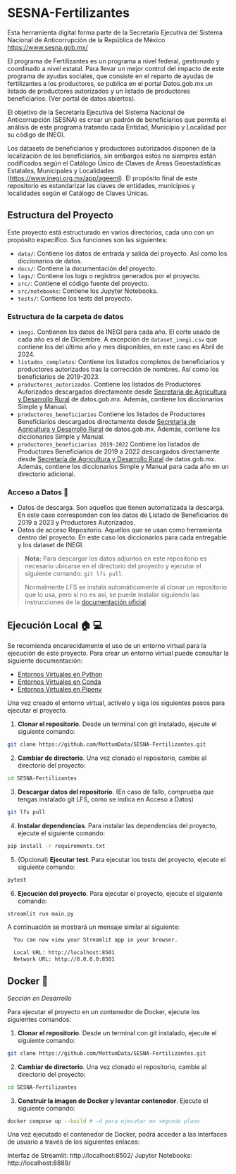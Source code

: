# SESNA-Fertilizantes

Esta herramienta digital forma parte de la Secretaría Ejecutiva del Sistema Nacional de Anticorrupción de la República
de México https://www.sesna.gob.mx/

El programa de Fertilizantes es un programa a nivel federal, gestionado y coordinado a nivel estatal. Para llevar un
mejor control del impacto de este programa de ayudas sociales, que consiste en el reparto de ayudas de fertilizantes a
los productores, se publica en el portal Datos.gob.mx un listado de productores autorizados y un listado de productores
beneficiarios. (Ver portal de datos abiertos).

El objetivo de la Secretaría Ejecutiva del Sistema Nacional de Anticorrupción (SESNA) es crear un padrón de
beneficiarios que permita el análisis de este programa tratando cada Entidad, Municipio y Localidad por su código de
INEGI.

Los datasets de beneficiarios y productores autorizados disponen de la localización de los beneficiarios, sin embargos
estos no siempres están codificados según el Catálogo Único de Claves de Áreas Geoestadísticas Estatales, Municipales y
Localidades (https://www.inegi.org.mx/app/ageeml). El propósito final de este repositorio es estandarizar las claves de
entidades, municipios y localidades según el Catálogo de Claves Únicas.

## Estructura del Proyecto

Este proyecto está estructurado en varios directorios, cada uno con un propósito específico.
Sus funciones son las siguientes:

- `data/`: Contiene los datos de entrada y salida del proyecto. Así como los diccionarios de datos.
- `docs/`: Contiene la documentación del proyecto.
- `logs/`: Contiene los logs o registros generados por el proyecto.
- `src/`: Contiene el código fuente del proyecto.
- `src/notebooks`: Contiene los Jupyter Notebooks.
- `tests/`: Contiene los tests del proyecto.

### Estructura de la carpeta de datos

- `inegi`. Contienen los datos de INEGI para cada año. El corte usado de cada año es el de Diciembre. A excepción
  de `dataset_inegi.csv` que contiene los del último año y mes disponibles, en este caso es Abril de 2024.
- `listados_completos`: Contiene los listados completos de beneficiarios y productores autorizados tras la corrección de
  nombres. Así como los
  beneficiarios de 2019-2023.
- `productores_autorizados`. Contiene los listados de Productores Autorizados descargados directamente
  desde [Secretaría de Agricultura y Desarrollo Rural](https://datos.gob.mx/busca/organization/agricultura) de
  datos.gob.mx. Además, contiene los diccionarios Simple y Manual.
- `productores_beneficiarios` Contiene los listados de Productores Beneficiarios descargados directamente
  desde [Secretaría de Agricultura y Desarrollo Rural](https://datos.gob.mx/busca/organization/agricultura) de
  datos.gob.mx. Además, contiene los diccionarios Simple y Manual.
- `productores_beneficiarios 2019-2022` Contiene los listados de Productores Beneficiarios de 2019 a 2022
  descargados directamente
  desde [Secretaría de Agricultura y Desarrollo Rural](https://datos.gob.mx/busca/organization/agricultura) de
  datos.gob.mx. Además, contiene los diccionarios Simple y Manual para cada año en un directorio adicional.

### Acceso a Datos :open_file_folder:

- Datos de descarga. Son aquellos que tienen automatizada la descarga. En este caso corresponden con los datos de
  Listado de Beneficiarios de 2019 a 2023 y Productores Autorizados.
- Datos de acceso Repositorio. Aquellos que se usan como herramienta dentro del proyecto. En este caso los diccionarios
  para cada entregable y los dataset de INEGI.

> **Nota:** Para descargar los datos adjuntos en este repositorio es necesario ubicarse en el directorio del proyecto y
> ejecutar el siguiente comando: `git lfs pull`.
>
> Normalmente LFS se instala automáticamente al clonar un repositorio que lo usa, pero si no es así, se puede instalar
> siguiendo las instrucciones de la [documentación oficial](https://git-lfs.com/).

## Ejecución Local :house: :computer:

Se recomienda encarecidamente el uso de un entorno virtual para la ejecución de este proyecto.
Para crear un entorno virtual puede consultar la siguiente documentación:

- [Entornos Virtuales en Python](https://docs.python.org/3/library/venv.html)
- [Entornos Virtuales en Conda](https://docs.conda.io/projects/conda/en/latest/user-guide/tasks/manage-environments.html)
- [Entornos Virtuales en Pipenv](https://pipenv-es.readthedocs.io/es/stable/basics.html)

Una vez creado el entorno virtual, actívelo y siga los siguientes pasos para ejecutar el proyecto.

1. **Clonar el repositorio**. Desde un terminal con git instalado, ejecute el siguiente comando:

```bash
git clone https://github.com/MottumData/SESNA-Fertilizantes.git
```

2. **Cambiar de directorio**. Una vez clonado el repositorio, cambie al directorio del proyecto:

```bash
cd SESNA-Fertilizantes
```

3. **Descargar datos del repositorio**. (En caso de fallo, comprueba que tengas instalado git LFS, como se indica en Acceso a Datos)

```bash
git lfs pull
```

4. **Instalar dependencias**. Para instalar las dependencias del proyecto, ejecute el siguiente comando:

```bash
pip install -r requirements.txt
```

5. (Opcional) **Ejecutar test**. Para ejecutar los tests del proyecto, ejecute el siguiente comando:

```python
pytest
```

6. **Ejecución del proyecto**. Para ejecutar el proyecto, ejecute el siguiente comando:

```python
streamlit run main.py
```

A continuación se mostrará un mensaje similar al siguiente:

```bash
  You can now view your Streamlit app in your browser.

  Local URL: http://localhost:8501
  Network URL: http://0.0.0.0:8501
```

## Docker :whale:

_Sección en Desarrollo_

Para ejecutar el proyecto en un contenedor de Docker, ejecute los siguientes comandos:

1. **Clonar el repositorio**. Desde un terminal con git instalado, ejecute el siguiente comando:

```bash
git clone https://github.com/MottumData/SESNA-Fertilizantes.git
```

2. **Cambiar de directorio**. Una vez clonado el repositorio, cambie al directorio del proyecto:

```bash
cd SESNA-Fertilizantes
```

3. **Construir la imagen de Docker y levantar contenedor**. Ejecute el siguiente comando:

```bash
docker compose up --build # -d para ejecutar en segundo plano
```
Una vez ejecutado el contenedor de Docker, podrá acceder a las interfaces de usuario a través de los siguientes enlaces:

Interfaz de Streamlit: http://localhost:8502/
Jupyter Notebooks: http://localhost:8889/
